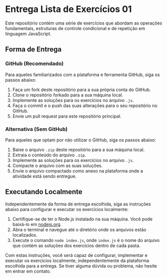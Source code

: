 # Entrega Lista de Exercícios 01

Este repositório contém uma série de exercícios que abordam as operações fundamentais, estruturas de controle condicional e de repetição em linguagem JavaScript.

## Forma de Entrega

### GitHub (Recomendado)

Para aqueles familiarizados com a plataforma e ferramenta GitHub, siga os passos abaixo:

1. Faça um fork deste repositório para a sua própria conta do GitHub.
2. Clone o repositório forkado para a sua máquina local.
3. Implemente as soluções para os exercícios no arquivo `.js`.
4. Faça o commit e o push das suas alterações para o seu repositório no GitHub.
5. Envie um pull request para este repositório principal.

### Alternativa (Sem GitHub)

Para aqueles que optam por não utilizar o GitHub, siga os passos abaixo:

1. Baixe o arquivo `.zip` deste repositório para a sua máquina local.
2. Extraia o conteúdo do arquivo `.zip`.
3. Implemente as soluções para os exercícios no arquivo `.js`.
4. Compacte o arquivo com as suas soluções.
5. Envie o arquivo compactado como anexo na plataforma onde a atividade está sendo entregue.

## Executando Localmente

Independentemente da forma de entrega escolhida, siga as instruções abaixo para configurar e executar os exercícios localmente:

1. Certifique-se de ter o Node.js instalado na sua máquina. Você pode baixá-lo em [nodejs.org](https://nodejs.org/).
2. Abra o terminal e navegue até o diretório onde os arquivos estão localizados.
3. Execute o comando `node index.js`, onde `index.js` é o nome do arquivo que contém as soluções dos exercícios dentro de cada pasta.

Com estas instruções, você será capaz de configurar, implementar e executar os exercícios localmente, independentemente da plataforma escolhida para a entrega. Se tiver alguma dúvida ou problema, não hesite em entrar em contato.
